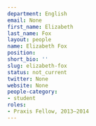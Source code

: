```yaml
---
department: English
email: None
first_name: Elizabeth
last_name: Fox
layout: people
name: Elizabeth Fox
position:
short_bio: ''
slug: elizabeth-fox
status: not_current
twitter: None
website: None
people-category:
- student
roles:
- Praxis Fellow, 2013–2014
---
```



